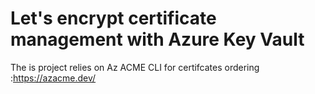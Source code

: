 # Let's encrypt certificate management with Azure Key Vault

The is project relies on Az ACME CLI for certifcates ordering :https://azacme.dev/

